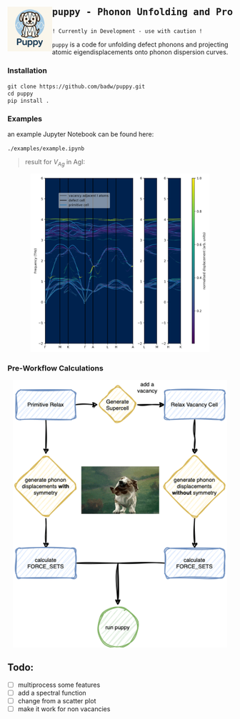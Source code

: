 


<div id="toc">

<img src="./static/puppy_logo.png" width="100" align="left" alt="Generated by ChatGPT"> 

  <ul style="list-style: none">
    <summary>
      <h2> <pre>puppy - Phonon Unfolding and Projections</pre></h2>
    </summary>
  </ul>
</div>

`! Currently in Development - use with caution ! `

`puppy` is a code for unfolding defect phonons and projecting atomic eigendisplacements onto phonon dispersion curves.

### Installation

```
git clone https://github.com/badw/puppy.git 
cd puppy 
pip install . 
```

### Examples

an example Jupyter Notebook can be found here: 


`./examples/example.ipynb`

> result for $V_{Ag}$ in AgI:

<p align="center">
<img src="./static/unfolded.png" height="400">
</p>



### Pre-Workflow Calculations 

<p align="center">
<img src="./static/workflow.gif" height="600">
</p>


## Todo:

- [ ] multiprocess some features
- [ ] add a spectral function
- [ ] change from a scatter plot 
- [ ] make it work for non vacancies
